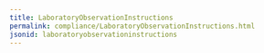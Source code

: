 ```yaml
---
title: LaboratoryObservationInstructions
permalink: compliance/LaboratoryObservationInstructions.html
jsonid: laboratoryobservationinstructions
---
```

